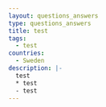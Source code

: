 ```yaml
---
layout: questions_answers
type: questions_answers
title: test
tags:
  - test
countries:
  - Sweden
description: |-
  test
  * test
  - test
---
```

